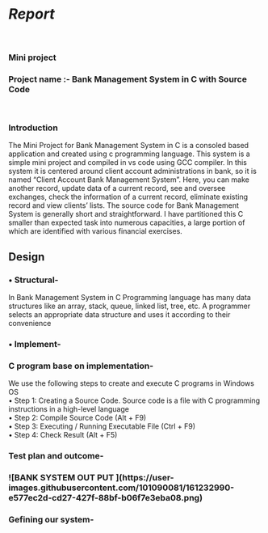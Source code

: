 # *Report*
<br>
<h3>
 Mini project
<br>
  <h3>
Project name :- Bank Management System in C with Source Code<br>
  </h4>
  <br>
  <h3>
Introduction<br>
    </h4>
The Mini Project for Bank Management System in C is a consoled based application and created using c programming language. This system is a simple mini project and compiled in  vs code using GCC compiler. In this system it is centered around client account administrations in bank, so it is named “Client Account Bank Management System”. Here, you can make another record, update data of a current record, see and oversee exchanges, check the information of a current record, eliminate existing record and view clients’ lists. The source code for Bank Management System is generally short and straightforward. I have partitioned this C smaller than expected task into numerous capacities, a large portion of which are identified with various financial exercises.<br>
  <h2>
Design <br>
    </h4>
  <h3>
•	Structural-<br>
    </h4>
In Bank Management System in C  Programming language has many data structures like an array, stack, queue, linked list, tree, etc. A programmer selects an appropriate data structure and uses it according to their convenience<br>
  <h3>
•	Implement- <br>
    <h3>
	C program base on implementation-<br>
      </h3>
We use the following steps to create and execute C programs in Windows OS<br>
    </h4>
•	Step 1: Creating a Source Code. Source code is a file with C programming instructions in a high-level language<br>
•	Step 2: Compile Source Code (Alt + F9) <br>
•	Step 3: Executing / Running Executable File (Ctrl + F9)<br>
•	Step 4: Check Result (Alt + F5)<br>
  <h3>
	Test plan and outcome-<br>
	  <h3>
![BANK SYSTEM OUT PUT ](https://user-images.githubusercontent.com/101090081/161232990-e577ec2d-cd27-427f-88bf-b06f7e3eba08.png)<br>
		  <h3>
			  Gefining our system-
